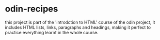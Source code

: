 # odin-recipes
this project is part of the 'introdction to HTML' course of the odin project,
it includes HTML lists, links, paragraphs and headings, making it perfect to practice everything learnt in the whole course.